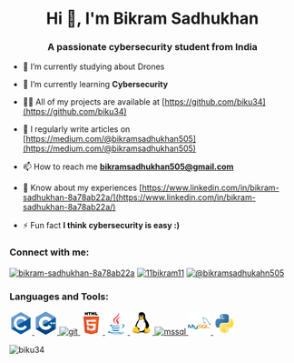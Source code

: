 <h1 align="center">Hi 👋, I'm Bikram Sadhukhan</h1>
<h3 align="center">A passionate cybersecurity student from India</h3>

- 🔭 I’m currently studying about Drones
  
- 🌱 I’m currently learning **Cybersecurity**

- 👨‍💻 All of my projects are available at [https://github.com/biku34](https://github.com/biku34)

- 📝 I regularly write articles on [https://medium.com/@bikramsadhukhan505](https://medium.com/@bikramsadhukhan505)

- 📫 How to reach me **bikramsadhukhan505@gmail.com**

- 📄 Know about my experiences [https://www.linkedin.com/in/bikram-sadhukhan-8a78ab22a/](https://www.linkedin.com/in/bikram-sadhukhan-8a78ab22a/)

- ⚡ Fun fact **I think cybersecurity is easy :)**

<h3 align="left">Connect with me:</h3>
<p align="left">
<a href="https://linkedin.com/in/bikram-sadhukhan-8a78ab22a" target="blank"><img align="center" src="https://raw.githubusercontent.com/rahuldkjain/github-profile-readme-generator/master/src/images/icons/Social/linked-in-alt.svg" alt="bikram-sadhukhan-8a78ab22a" height="30" width="40" /></a>
<a href="https://instagram.com/11bikram11" target="blank"><img align="center" src="https://raw.githubusercontent.com/rahuldkjain/github-profile-readme-generator/master/src/images/icons/Social/instagram.svg" alt="11bikram11" height="30" width="40" /></a>
<a href="https://medium.com/@bikramsadhukahn505" target="blank"><img align="center" src="https://raw.githubusercontent.com/rahuldkjain/github-profile-readme-generator/master/src/images/icons/Social/medium.svg" alt="@bikramsadhukahn505" height="30" width="40" /></a>
</p>

<h3 align="left">Languages and Tools:</h3>
<p align="left"> <a href="https://www.cprogramming.com/" target="_blank" rel="noreferrer"> <img src="https://raw.githubusercontent.com/devicons/devicon/master/icons/c/c-original.svg" alt="c" width="40" height="40"/> </a> <a href="https://www.w3schools.com/cpp/" target="_blank" rel="noreferrer"> <img src="https://raw.githubusercontent.com/devicons/devicon/master/icons/cplusplus/cplusplus-original.svg" alt="cplusplus" width="40" height="40"/> </a> <a href="https://git-scm.com/" target="_blank" rel="noreferrer"> <img src="https://www.vectorlogo.zone/logos/git-scm/git-scm-icon.svg" alt="git" width="40" height="40"/> </a> <a href="https://www.w3.org/html/" target="_blank" rel="noreferrer"> <img src="https://raw.githubusercontent.com/devicons/devicon/master/icons/html5/html5-original-wordmark.svg" alt="html5" width="40" height="40"/> </a> <a href="https://www.java.com" target="_blank" rel="noreferrer"> <img src="https://raw.githubusercontent.com/devicons/devicon/master/icons/java/java-original.svg" alt="java" width="40" height="40"/> </a> <a href="https://www.linux.org/" target="_blank" rel="noreferrer"> <img src="https://raw.githubusercontent.com/devicons/devicon/master/icons/linux/linux-original.svg" alt="linux" width="40" height="40"/> </a> <a href="https://www.microsoft.com/en-us/sql-server" target="_blank" rel="noreferrer"> <img src="https://www.svgrepo.com/show/303229/microsoft-sql-server-logo.svg" alt="mssql" width="40" height="40"/> </a> <a href="https://www.mysql.com/" target="_blank" rel="noreferrer"> <img src="https://raw.githubusercontent.com/devicons/devicon/master/icons/mysql/mysql-original-wordmark.svg" alt="mysql" width="40" height="40"/> </a> <a href="https://www.python.org" target="_blank" rel="noreferrer"> <img src="https://raw.githubusercontent.com/devicons/devicon/master/icons/python/python-original.svg" alt="python" width="40" height="40"/> </a> </p>

<p><img align="center" src="https://github-readme-stats.vercel.app/api/top-langs?username=biku34&show_icons=true&locale=en&layout=compact" alt="biku34" /></p>
